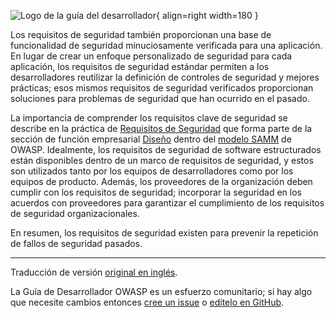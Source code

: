 ![Logo de la guía del desarrollador](../../assets/images/dg_logo.png "Guía del Desarrollador OWASP"){ align=right width=180 }

Los requisitos de seguridad también proporcionan una base de funcionalidad de seguridad minuciosamente verificada
para una aplicación.
En lugar de crear un enfoque personalizado de seguridad para cada aplicación,
los requisitos de seguridad estándar permiten a los desarrolladores reutilizar
la definición de controles de seguridad y mejores prácticas;
esos mismos requisitos de seguridad verificados proporcionan soluciones para problemas de seguridad
que han ocurrido en el pasado.

La importancia de comprender los requisitos clave de seguridad se describe en
la práctica de [Requisitos de Seguridad][sammdsr]
que forma parte de la sección de función empresarial [Diseño][sammd] dentro del [modelo SAMM][samm] de OWASP.
Idealmente, los requisitos de seguridad de software estructurados están disponibles dentro de
un marco de requisitos de seguridad,
y estos son utilizados tanto por los equipos de desarrolladores como por los equipos de producto.
Además, los proveedores de la organización deben cumplir con los requisitos de seguridad;
incorporar la seguridad en los acuerdos con proveedores para garantizar el cumplimiento de
los requisitos de seguridad organizacionales.

En resumen, los requisitos de seguridad existen para prevenir la repetición de fallos de seguridad pasados.

----

Traducción de versión [original en inglés][en0500].

La Guía de Desarrollador OWASP es un esfuerzo comunitario; si hay algo que necesite cambios
entonces [cree un issue][issue0500] o [edítelo en GitHub][edit0500].

[edit0500]: https://github.com/OWASP/DevGuide/blob/main/docs/es/03-requirements/index.md
[en0500]: https://devguide.owasp.org/en/03-requirements/
[issue0500]: https://github.com/OWASP/DevGuide/issues/new?labels=content&template=request.md&title=Update:%2003-requirements/index
[samm]: https://owaspsamm.org/about/
[sammd]: https://owaspsamm.org/model/design/
[sammdsr]: https://owaspsamm.org/model/design/security-requirements/
